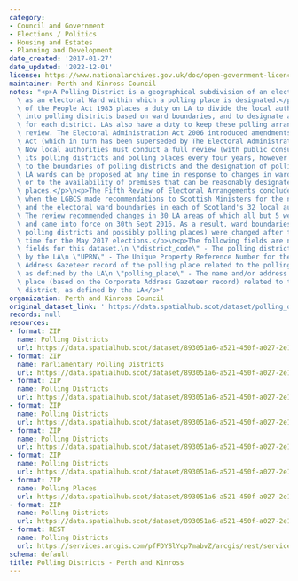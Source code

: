 ```yaml
---
category:
- Council and Government
- Elections / Politics
- Housing and Estates
- Planning and Development
date_created: '2017-01-27'
date_updated: '2022-12-01'
license: https://www.nationalarchives.gov.uk/doc/open-government-licence/version/3/
maintainer: Perth and Kinross Council
notes: "<p>A Polling District is a geographical subdivision of an electoral area such\
  \ as an electoral Ward within which a polling place is designated.</p>\n<p>The Representation\
  \ of the People Act 1983 places a duty on LA to divide the local authority area\
  \ into polling districts based on ward boundaries, and to designate a polling place\
  \ for each district. LAs also have a duty to keep these polling arrangements under\
  \ review. The Electoral Administration Act 2006 introduced amendments to the 1983\
  \ Act (which in turn has been superseded by The Electoral Administration Act 2013).\
  \ Now local authorities must conduct a full review (with public consultation) of\
  \ its polling districts and polling places every four years, however adjustments\
  \ to the boundaries of polling districts and the designation of polling places within\
  \ LA wards can be proposed at any time in response to changes in ward boundaries\
  \ or to the availability of premises that can be reasonably designated as polling\
  \ places.</p>\n<p>The Fifth Review of Electoral Arrangements concluded in May 2016\
  \ when the LGBCS made recommendations to Scottish Ministers for the number of Councillors\
  \ and the electoral ward boundaries in each of Scotland's 32 local authorities.\
  \ The review recommended changes in 30 LA areas of which all but 5 were accepted\
  \ and came into force on 30th Sept 2016. As a result, ward boundaries (and therefore\
  \ polling districts and possibly polling places) were changed after this date in\
  \ time for the May 2017 elections.</p>\n<p>The following fields are now MANDATORY\
  \ fields for this dataset.\n \"district_code\" - The polling district code, as defined\
  \ by the LA\n \"UPRN\" - The Unique Property Reference Number for the Corporate\
  \ Address Gazeteer record of the polling place related to the polling district,\
  \ as defined by the LA\n \"polling_place\" - The name and/or address of the polling\
  \ place (based on the Corporate Address Gazeteer record) related to the polling\
  \ district, as defined by the LA</p>"
organization: Perth and Kinross Council
original_dataset_link: ' https://data.spatialhub.scot/dataset/polling_districts-pk'
records: null
resources:
- format: ZIP
  name: Polling Districts
  url: https://data.spatialhub.scot/dataset/893051a6-a521-450f-a027-2e1e3485e132/resource/4266eafb-92fd-4190-9398-7b34691cd771/download/pkcppd2016dec.zip
- format: ZIP
  name: Parliamentary Polling Districts
  url: https://data.spatialhub.scot/dataset/893051a6-a521-450f-a027-2e1e3485e132/resource/1b6e6dfe-f5b1-47d2-8c47-3f331d606e70/download/parliamentarypollingdistricts.zip
- format: ZIP
  name: Polling Districts
  url: https://data.spatialhub.scot/dataset/893051a6-a521-450f-a027-2e1e3485e132/resource/15a54c16-d24c-467b-9b0e-e8360c8fedc5/download/ppd_2019_jul.zip
- format: ZIP
  name: Polling Districts
  url: https://data.spatialhub.scot/dataset/893051a6-a521-450f-a027-2e1e3485e132/resource/4e056a65-b43a-449d-94d7-3bf9a4c299ab/download/ppd_2019_aug20.zip
- format: ZIP
  name: Polling Districts
  url: https://data.spatialhub.scot/dataset/893051a6-a521-450f-a027-2e1e3485e132/resource/b97cad3e-dfff-484b-8963-fd22e5b57945/download/polling_districts.zip
- format: ZIP
  name: Polling Districts
  url: https://data.spatialhub.scot/dataset/893051a6-a521-450f-a027-2e1e3485e132/resource/91cb6984-b922-475b-86dc-9f686e5e074e/download/parliamentary_polling_districts.zip
- format: ZIP
  name: Polling Places
  url: https://data.spatialhub.scot/dataset/893051a6-a521-450f-a027-2e1e3485e132/resource/d2b97933-784c-4749-8b51-b8cbbaa37711/download/parliamentary_polling_districts.zip
- format: ZIP
  name: Polling Districts
  url: https://data.spatialhub.scot/dataset/893051a6-a521-450f-a027-2e1e3485e132/resource/ac85444f-b472-4230-ad4a-bd965902ea39/download/polling_districts.zip
- format: REST
  name: Polling Districts
  url: https://services.arcgis.com/pfFDYSlYcp7mabvZ/arcgis/rest/services/Polling_districts/FeatureServer
schema: default
title: Polling Districts - Perth and Kinross
---
```

